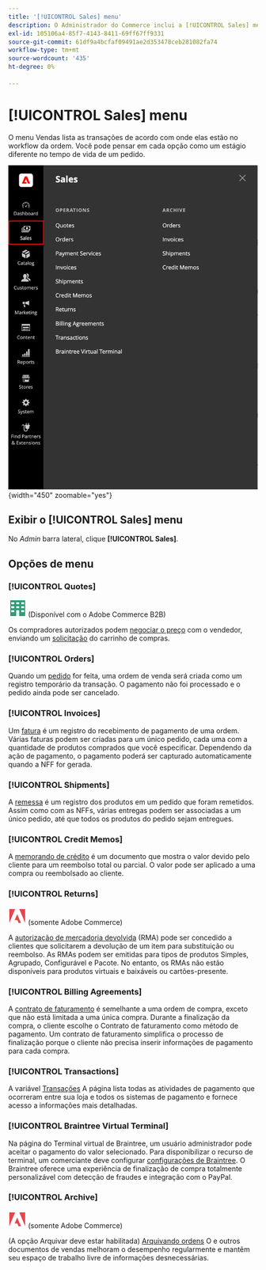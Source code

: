 ```yaml
---
title: '[!UICONTROL Sales] menu'
description: O Administrador do Commerce inclui a [!UICONTROL Sales] menu, que fornece acesso às ferramentas para trabalhar com pedidos de acordo com a localização deles no fluxo de trabalho.
exl-id: 105106a4-85f7-4143-8411-69ff67ff9331
source-git-commit: 61df9a4bcfaf09491ae2d353478ceb281082fa74
workflow-type: tm+mt
source-wordcount: '435'
ht-degree: 0%

---
```


# [!UICONTROL Sales] menu

O menu Vendas lista as transações de acordo com onde elas estão no workflow da ordem. Você pode pensar em cada opção como um estágio diferente no tempo de vida de um pedido.

![Menu Vendas](./assets/admin-menu-sales.png){width="450" zoomable="yes"}

## Exibir o [!UICONTROL Sales] menu

No _Admin_ barra lateral, clique **[!UICONTROL Sales]**.

## Opções de menu

### [!UICONTROL Quotes]

![Adobe Commerce B2B](../assets/b2b.svg) (Disponível com o Adobe Commerce B2B)

Os compradores autorizados podem [negociar o preço](../b2b/quotes.md) com o vendedor, enviando um [solicitação](../b2b/quote-request.md) do carrinho de compras.

### [!UICONTROL Orders]

Quando um [pedido](orders.md) for feita, uma ordem de venda será criada como um registro temporário da transação. O pagamento não foi processado e o pedido ainda pode ser cancelado.

### [!UICONTROL Invoices]

Um [fatura](invoices.md) é um registro do recebimento de pagamento de uma ordem. Várias faturas podem ser criadas para um único pedido, cada uma com a quantidade de produtos comprados que você especificar. Dependendo da ação de pagamento, o pagamento poderá ser capturado automaticamente quando a NFF for gerada.

### [!UICONTROL Shipments]

A [remessa](shipments.md) é um registro dos produtos em um pedido que foram remetidos. Assim como com as NFFs, várias entregas podem ser associadas a um único pedido, até que todos os produtos do pedido sejam entregues.

### [!UICONTROL Credit Memos]

A [memorando de crédito](credit-memos.md) é um documento que mostra o valor devido pelo cliente para um reembolso total ou parcial. O valor pode ser aplicado a uma compra ou reembolsado ao cliente.

### [!UICONTROL Returns]

![Adobe Commerce](../assets/adobe-logo.svg) (somente Adobe Commerce)

A [autorização de mercadoria devolvida](returns.md) (RMA) pode ser concedido a clientes que solicitarem a devolução de um item para substituição ou reembolso. As RMAs podem ser emitidas para tipos de produtos Simples, Agrupado, Configurável e Pacote. No entanto, os RMAs não estão disponíveis para produtos virtuais e baixáveis ou cartões-presente.

### [!UICONTROL Billing Agreements]

A [contrato de faturamento](paypal-billing-agreements.md) é semelhante a uma ordem de compra, exceto que não está limitada a uma única compra. Durante a finalização da compra, o cliente escolhe o Contrato de faturamento como método de pagamento. Um contrato de faturamento simplifica o processo de finalização porque o cliente não precisa inserir informações de pagamento para cada compra.

### [!UICONTROL Transactions]

A variável [Transações](transactions.md) A página lista todas as atividades de pagamento que ocorreram entre sua loja e todos os sistemas de pagamento e fornece acesso a informações mais detalhadas.

### [!UICONTROL Braintree Virtual Terminal]

Na página do Terminal virtual de Braintree, um usuário administrador pode aceitar o pagamento do valor selecionado. Para disponibilizar o recurso de terminal, um comerciante deve configurar [configurações de Braintree](braintree.md). O Braintree oferece uma experiência de finalização de compra totalmente personalizável com detecção de fraudes e integração com o PayPal.

### [!UICONTROL Archive]

![Adobe Commerce](../assets/adobe-logo.svg) (somente Adobe Commerce)

(A opção Arquivar deve estar habilitada) [Arquivando ordens](order-archive.md) O e outros documentos de vendas melhoram o desempenho regularmente e mantêm seu espaço de trabalho livre de informações desnecessárias.
